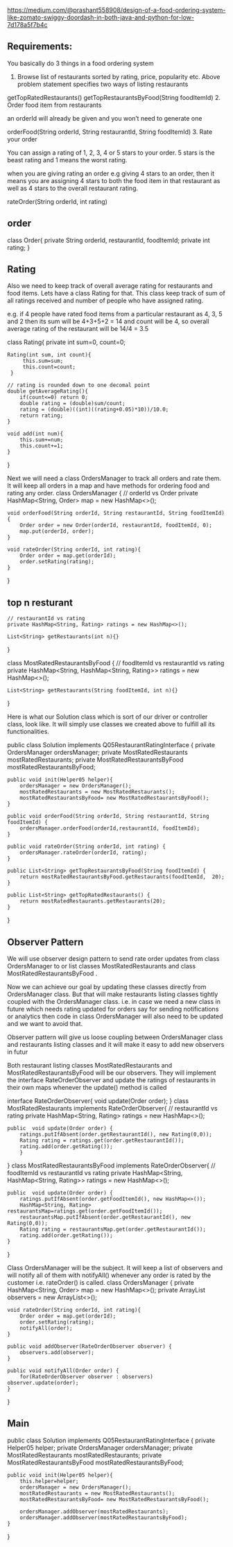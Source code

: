 https://medium.com/@prashant558908/design-of-a-food-ordering-system-like-zomato-swiggy-doordash-in-both-java-and-python-for-low-7d178a5f7b4c

## Requirements:
You basically do 3 things in a food ordering system

1. Browse list of restaurants sorted by rating, price, popularity etc.
Above problem statement specifies two ways of listing restaurants

getTopRatedRestaurants()
getTopRestaurantsByFood(String foodItemId)
2. Order food item from restaurants

an orderId will already be given and you won’t need to generate one

orderFood(String orderId, String restaurantId, String foodItemId)
3. Rate your order

You can assign a rating of 1, 2, 3, 4 or 5 stars to your order. 5 stars is the beast rating and 1 means the worst rating.

when you are giving rating an order e.g giving 4 stars to an order, then it means you are assigning 4 stars to both the food item in that restaurant as well as 4 stars to the overall restaurant rating.

rateOrder(String orderId, int rating)

## order
class Order{
    private String orderId, restaurantId, foodItemId;
    private int rating;
}

## Rating
Also we need to keep track of overall average rating for restaurants and food items. Lets have a class Rating for that. This class keep track of sum of all ratings received and number of people who have assigned rating.

e.g. if 4 people have rated food items from a particular restaurant as 4, 3, 5 and 2 then its sum will be 4+3+5+2 = 14 and count will be 4, so overall average rating of the restaurant will be 14/4 = 3.5

class Rating{
    private int sum=0, count=0;

    Rating(int sum, int count){
         this.sum=sum;
         this.count=count;
     }

    // rating is rounded down to one decomal point
    double getAverageRating(){
        if(count<=0) return 0;
        double rating = (double)sum/count;
        rating = (double)((int)((rating+0.05)*10))/10.0;
        return rating;
    }

    void add(int num){
        this.sum+=num;
        this.count+=1;
    }
}

Next we will need a class OrdersManager to track all orders and rate them. It will keep all orders in a map and have methods for ordering food and rating any order.
class OrdersManager {
  // orderId vs Order
    private HashMap<String, Order> map = new HashMap<>();

    void orderFood(String orderId, String restaurantId, String foodItemId){
        Order order = new Order(orderId, restaurantId, foodItemId, 0);
        map.put(orderId, order);
    }

    void rateOrder(String orderId, int rating){
        Order order = map.get(orderId);
        order.setRating(rating);
    }
}
## top n resturant

    // restaurantId vs rating
    private HashMap<String, Rating> ratings = new HashMap<>();
    
    List<String> getRestaurants(int n){}
}

class MostRatedRestaurantsByFood {
    // foodItemId vs restaurantId vs rating
    private HashMap<String, HashMap<String, Rating>> ratings = new HashMap<>();

    List<String> getRestaurants(String foodItemId, int n){}
}

Here is what our Solution class which is sort of our driver or controller class, look like. It will simply use classes we created above to fulfill all its functionalities.

public class Solution implements Q05RestaurantRatingInterface {
    private OrdersManager ordersManager;
    private MostRatedRestaurants mostRatedRestaurants;
    private MostRatedRestaurantsByFood mostRatedRestaurantsByFood;

    public void init(Helper05 helper){
        ordersManager = new OrdersManager();
        mostRatedRestaurants = new MostRatedRestaurants();
        mostRatedRestaurantsByFood= new MostRatedRestaurantsByFood();
    }

    public void orderFood(String orderId, String restaurantId, String foodItemId) {
        ordersManager.orderFood(orderId,restaurantId, foodItemId);
    }

    public void rateOrder(String orderId, int rating) {
        ordersManager.rateOrder(orderId, rating);
    }

    public List<String> getTopRestaurantsByFood(String foodItemId) {
        return mostRatedRestaurantsByFood.getRestaurants(foodItemId,  20);
    }

    public List<String> getTopRatedRestaurants() {
        return mostRatedRestaurants.getRestaurants(20);
    }
}

## Observer Pattern
We will use observer design pattern to send rate order updates from class OrdersManager to or list classes MostRatedRestaurants and class MostRatedRestaurantsByFood .

Now we can achieve our goal by updating these classes directly from OrdersManager class. But that will make restaurants listing classes tightly coupled with the OrdersManager class. i.e. in case we need a new class in future which needs rating updated for orders say for sending notifications or analytics then code in class OrdersManager will also need to be updated and we want to avoid that.

Observer pattern will give us loose coupling between OrdersManager class and restaurants listing classes and it will make it easy to add new observers in futur

Both restaurant listing classes MostRatedRestaurants and MostRatedRestaurantsByFood will be our observers. They will implement the interface RateOrderObserver and update the ratings of restaurants in their own maps whenever the update() method is called

interface RateOrderObserver{
  void update(Order order);
}
class MostRatedRestaurants implements RateOrderObserver{
    // restaurantId vs rating
    private HashMap<String, Rating> ratings = new HashMap<>();

    public  void update(Order order) {
        ratings.putIfAbsent(order.getRestaurantId(), new Rating(0,0));
        Rating rating = ratings.get(order.getRestaurantId());
        rating.add(order.getRating());
        }
}
class MostRatedRestaurantsByFood implements RateOrderObserver{
    // foodItemId vs restaurantId vs rating
    private HashMap<String, HashMap<String, Rating>> ratings = new HashMap<>();

    public  void update(Order order) {
        ratings.putIfAbsent(order.getFoodItemId(), new HashMap<>());
        HashMap<String, Rating> restaurantsMap=ratings.get(order.getFoodItemId());
        restaurantsMap.putIfAbsent(order.getRestaurantId(), new Rating(0,0));
        Rating rating = restaurantsMap.get(order.getRestaurantId());
        rating.add(order.getRating());
    }
}

Class OrdersManager will be the subject. It will keep a list of observers and will notify all of them with notifyAll() whenever any order is rated by the customer i.e. rateOrder() is called.
class OrdersManager {
    private HashMap<String, Order> map = new HashMap<>();
    private ArrayList<RateOrderObserver> observers = new ArrayList<>();

    void rateOrder(String orderId, int rating){
        Order order = map.get(orderId);
        order.setRating(rating);
        notifyAll(order);
    }

    public void addObserver(RateOrderObserver observer) {
        observers.add(observer);
    }

    public void notifyAll(Order order) {
        for(RateOrderObserver observer : observers) observer.update(order);
    }
}

## Main
public class Solution implements Q05RestaurantRatingInterface {
    private Helper05 helper;
    private OrdersManager ordersManager;
    private MostRatedRestaurants mostRatedRestaurants;
    private MostRatedRestaurantsByFood mostRatedRestaurantsByFood;
    
    public void init(Helper05 helper){
        this.helper=helper;
        ordersManager = new OrdersManager();
        mostRatedRestaurants = new MostRatedRestaurants();
        mostRatedRestaurantsByFood= new MostRatedRestaurantsByFood();

        ordersManager.addObserver(mostRatedRestaurants);
        ordersManager.addObserver(mostRatedRestaurantsByFood);
    }
}
